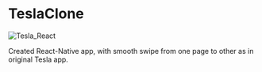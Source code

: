 # TeslaClone

![Tesla_React](https://user-images.githubusercontent.com/80453075/125439836-e2dcaf1a-76e8-49ef-9f5e-1b7fc7d46639.png)

Created React-Native app, with smooth swipe from one page to other as in original Tesla app.
